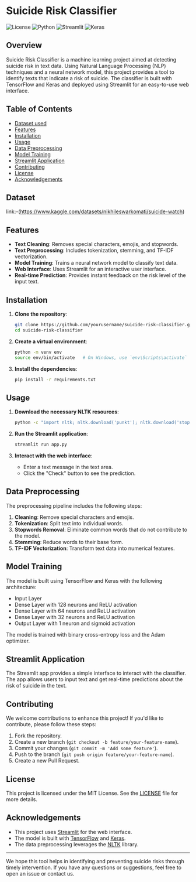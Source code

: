 # Suicide Risk Classifier

![License](https://img.shields.io/badge/license-MIT-blue.svg)
![Python](https://img.shields.io/badge/python-v3.7%2B-blue.svg)
![Streamlit](https://img.shields.io/badge/streamlit-v1.0.0-orange.svg)
![Keras](https://img.shields.io/badge/keras-v2.6.0-red.svg)

## Overview

Suicide Risk Classifier is a machine learning project aimed at detecting suicide risk in text data. Using Natural Language Processing (NLP) techniques and a neural network model, this project provides a tool to identify texts that indicate a risk of suicide. The classifier is built with TensorFlow and Keras and deployed using Streamlit for an easy-to-use web interface.

## Table of Contents

- [Dataset used](#Dataset)
- [Features](#features)
- [Installation](#installation)
- [Usage](#usage)
- [Data Preprocessing](#data-preprocessing)
- [Model Training](#model-training)
- [Streamlit Application](#streamlit-application)
- [Contributing](#contributing)
- [License](#license)
- [Acknowledgements](#acknowledgements)

## Dataset
 link:-(https://www.kaggle.com/datasets/nikhileswarkomati/suicide-watch)

 ## Features

- **Text Cleaning**: Removes special characters, emojis, and stopwords.
- **Text Preprocessing**: Includes tokenization, stemming, and TF-IDF vectorization.
- **Model Training**: Trains a neural network model to classify text data.
- **Web Interface**: Uses Streamlit for an interactive user interface.
- **Real-time Prediction**: Provides instant feedback on the risk level of the input text.

## Installation

1. **Clone the repository**:
    ```sh
    git clone https://github.com/yourusername/suicide-risk-classifier.git
    cd suicide-risk-classifier
    ```

2. **Create a virtual environment**:
    ```sh
    python -m venv env
    source env/bin/activate   # On Windows, use `env\Scripts\activate`
    ```

3. **Install the dependencies**:
    ```sh
    pip install -r requirements.txt
    ```

## Usage

1. **Download the necessary NLTK resources**:
    ```sh
    python -c "import nltk; nltk.download('punkt'); nltk.download('stopwords')"
    ```

2. **Run the Streamlit application**:
    ```sh
    streamlit run app.py
    ```

3. **Interact with the web interface**:
    - Enter a text message in the text area.
    - Click the "Check" button to see the prediction.

## Data Preprocessing

The preprocessing pipeline includes the following steps:

1. **Cleaning**: Remove special characters and emojis.
2. **Tokenization**: Split text into individual words.
3. **Stopwords Removal**: Eliminate common words that do not contribute to the model.
4. **Stemming**: Reduce words to their base form.
5. **TF-IDF Vectorization**: Transform text data into numerical features.

## Model Training

The model is built using TensorFlow and Keras with the following architecture:

- Input Layer
- Dense Layer with 128 neurons and ReLU activation
- Dense Layer with 64 neurons and ReLU activation
- Dense Layer with 32 neurons and ReLU activation
- Output Layer with 1 neuron and sigmoid activation

The model is trained with binary cross-entropy loss and the Adam optimizer.

## Streamlit Application

The Streamlit app provides a simple interface to interact with the classifier. The app allows users to input text and get real-time predictions about the risk of suicide in the text.

## Contributing

We welcome contributions to enhance this project! If you'd like to contribute, please follow these steps:

1. Fork the repository.
2. Create a new branch (`git checkout -b feature/your-feature-name`).
3. Commit your changes (`git commit -m 'Add some feature'`).
4. Push to the branch (`git push origin feature/your-feature-name`).
5. Create a new Pull Request.

## License

This project is licensed under the MIT License. See the [LICENSE](LICENSE) file for more details.

## Acknowledgements

- This project uses [Streamlit](https://www.streamlit.io/) for the web interface.
- The model is built with [TensorFlow](https://www.tensorflow.org/) and [Keras](https://keras.io/).
- The data preprocessing leverages the [NLTK](https://www.nltk.org/) library.

---

We hope this tool helps in identifying and preventing suicide risks through timely intervention. If you have any questions or suggestions, feel free to open an issue or contact us.

